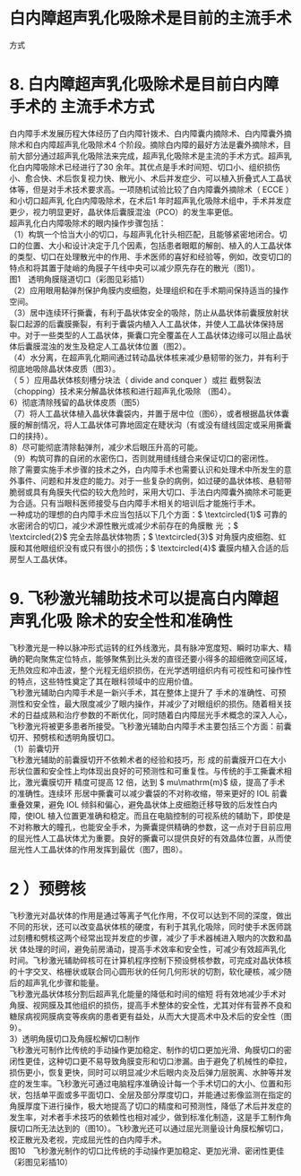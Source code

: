 # 白内障超声乳化吸除术是目前的主流手术  
方式  
# 8. 白内障超声乳化吸除术是目前白内障手术的 主流手术方式  
白内障手术发展历程大体经历了白内障针拨术、白内障囊内摘除术、白内障囊外摘除术和白内障超声乳化吸除术4 个阶段。摘除白内障的最好方法是囊外摘除术，目前大部分通过超声乳化吸除法来完成，超声乳化吸除术是主流的手术方式。超声乳化白内障吸除术已经进行了30 余年。其优点是手术时间短、切口小、组织损伤小、愈合快、术后恢复视力快、散光小、术后并发症少、可以植入折叠式人工晶状体等，但是对手术技术要求高。一项随机试验比较了白内障囊外摘除术（ ECCE ）和小切口超声乳 化白内障吸除术，在术后1 年时超声乳化吸除术组中，手术并发症更少，视力明显更好，晶状体后囊膜混浊（PCO）的发生率更低。  
超声乳化白内障吸除术的眼内操作步骤包括：  
（1）构筑一个恰当大小的切口，与超声乳化针头相匹配，且能够紧密地闭合。切口的位置、大小和设计决定于几个因素，包括患者眼眶的解剖、植入的人工晶状体的类型、切口在处理散光中的作用、手术医师的喜好和经验等，例如，改变切口的特点和将其置于陡峭的角膜子午线中央可以减少原先存在的散光（图1）。  
 图1　透明角膜隧道切口（彩图见彩插1）  
（2）应用眼用黏弹剂保护角膜内皮细胞，处理组织和在手术期间保持适当的操作空间。  
（3）居中连续环行撕囊，有利于晶状体安全的吸除，防止从晶状体前囊膜放射状裂口起源的后囊膜撕裂，有利于囊袋内植入人工晶状体，并使人工晶状体保持居中。对于一些类型的人工晶状体，撕囊口完全覆盖在人工晶状体边缘可以阻止晶状体后囊膜混浊的发生及稳定人工晶状体位置（图2）。  
（4）水分离，在超声乳化期间通过转动晶状体核来减少悬韧带的张力，并有利于彻底地吸除晶状体皮质（图3）。  
（ 5 ）应用晶状体核刻槽分块法（ divide and conquer ）或拦 截劈裂法（chopping）技术来分解晶状体核和进行超声乳化吸除 （图4）。  
6）彻底清除残留的晶状体皮质（图5）  
（7）将人工晶状体植入晶状体囊袋内，并置于居中位（图6），或者根据晶状体囊膜的解剖情况，将人工晶状体可靠地固定在睫状沟（有或没有缝线固定或采用撕囊口的挟持）。  
8）尽可能彻底清除黏弹剂，减少术后眼压升高的可能。  
（9）构筑可靠的自闭的水密伤口，否则就用缝线缝合来保证切口的密闭性。  
除了需要实施手术步骤的技术之外，白内障手术也需要认识和处理术中所发生的意外事件、问题和并发症的能力。对于一些复杂的病例，如过硬的晶状体核、悬韧带脆弱或具有角膜失代偿的较大危险时，采用大切口、手法白内障囊外摘除术可能更为合适。只有当眼科医师接受与白内障手术相关的培训后才能施行手术。  
一种成功的理想的白内障手术应当包括以下几个方面：$ \textcircled{1}$    可靠的水密闭合的切口，减少术源性散光或减少术前存在的角膜散 光 ；$ \textcircled{2}$    完全去除晶状体物质；$ \textcircled{3}$    对角膜内皮细胞、虹膜和其他眼组织没有或只有很小的损伤；$ \textcircled{4}$    囊膜内植入合适的后房型人工晶状体。  
# 9.  飞秒激光辅助技术可以提高白内障超声乳化吸 除术的安全性和准确性  
飞秒激光是一种以脉冲形式运转的红外线激光，具有脉冲宽度短、瞬时功率大、精确的靶向聚焦定位特点，能够聚焦到比头发的直径还要小得多的超细微空间区域，无热效应和冲击波，整个光程无组织损伤，在光学透明组织内有可视性和可操作性的特点，这些特性奠定了其在眼科领域中的应用价值。  
飞秒激光辅助白内障手术是一新兴手术，其在整体上提升了 手术的准确性、可预测性和安全性，最大限度减少了眼内操作，并减少了对眼组织的损伤。随着相关技术的日益成熟和治疗参数的不断优化，同时随着白内障屈光手术概念的深入人心，飞秒激光将被更多患者所接受。飞秒激光辅助白内障手术主要包括三个方面：前囊切开、预劈核和透明角膜切口。  
（1）前囊切开  
飞秒激光辅助的前囊膜切开不依赖术者的经验和技巧，形 成的前囊膜开口在大小形状位置和安全性上均体现出良好的可预测性和可重复性。与传统的手工撕囊术相比，激光囊膜切开 精度可提高 12  倍，达到 $ mu\mathrm{m}$      级，提高了手术的准确性。连续环 形居中撕囊可以减少囊袋的不对称收缩，带来更好的  IOL  前囊 重叠效果，避免 IOL 倾斜和偏心，避免晶状体上皮细胞迁移导致的后发性白内障，使IOL 植入位置更准确和稳定。而且在电脑控制的可视系统的辅助下，即使是不对称散大的瞳孔，也能安全手术，为撕囊提供精确的参数，这一点对于目前应用的屈光性人工晶状体尤为重要。良好的撕囊可以提供良好的有效晶体位置，从而使屈光性人工晶状体的作用发挥到最优（图7，图8）。  
# 2 ）预劈核  
飞秒激光对晶状体的作用是通过等离子气化作用，不仅可以达到不同的深度，做出不同的形状，还可以改变晶状体核的硬度，有利于其乳化吸除，同时使手术医师跳过刻槽和劈核这两个经常出现并发症的步骤，减少了手术器械进入眼内的次数和晶状 体处理的时间，避免前房涌动，提高手术效率和安全性，可减少有效超声乳化时间。飞秒激光辅助碎核可在计算机程序控制下预设劈核参数，可完成对晶状体核的十字交叉、格栅状或联合同心圆形状的任何几何形状的切割，软化硬核，减少随后的超声乳化步骤和能量。  
飞秒激光晶状体核分割后超声乳化能量的降低和时间的缩短 将有效地减少手术对角膜、视网膜及其他组织的损伤，提高手术整体的安全性，尤其对伴有营养不良和糖尿病视网膜病变等疾病的患者更有益处，从而大大提高术中及术后的安全性（图9）。  
3）透明角膜切口及角膜松解切口制作  
飞秒激光可制作比传统的手动操作更加稳定、制作的切口更加光滑、角膜切口的密闭性更佳，这种切口更不易导致角膜变形和切口渗漏。由于避免了机械性的牵拉，损伤更小，恢复更快，同时可以明显减少术后眼内炎及后弹力层脱离、水肿等并发症的发生率。飞秒激光可通过电脑程序准确设计每一个手术切口的大小、位置和形状，包括单平面或多平面切口、全层及部分厚度切口，并能通过影像监测在指定的角膜厚度下进行操作，极大地提高了切口的精度和可预测性，降低了术后并发症的发生率，对术者手术技巧的依赖性也相对减少，做到标准化制造，这是手工制作角膜切口所无法达到的（图10）。飞秒激光还可以通过屈光测量设计角膜松解切口，校正散光及老视，完成屈光性的白内障手术。  
图10　飞秒激光制作的切口比传统的手动操作更加稳定、更加光滑、密闭性更佳（彩图见彩插10）  